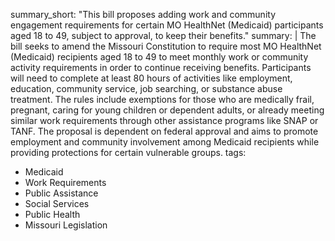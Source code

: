 summary_short: "This bill proposes adding work and community engagement requirements for certain MO HealthNet (Medicaid) participants aged 18 to 49, subject to approval, to keep their benefits."
summary: |
  The bill seeks to amend the Missouri Constitution to require most MO HealthNet (Medicaid) recipients aged 18 to 49 to meet monthly work or community activity requirements in order to continue receiving benefits. Participants will need to complete at least 80 hours of activities like employment, education, community service, job searching, or substance abuse treatment. The rules include exemptions for those who are medically frail, pregnant, caring for young children or dependent adults, or already meeting similar work requirements through other assistance programs like SNAP or TANF. The proposal is dependent on federal approval and aims to promote employment and community involvement among Medicaid recipients while providing protections for certain vulnerable groups.
tags:
  - Medicaid
  - Work Requirements
  - Public Assistance
  - Social Services
  - Public Health
  - Missouri Legislation
